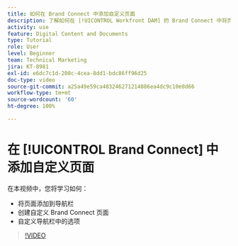 ```yaml
---
title: 如何在 Brand Connect 中添加自定义页面
description: 了解如何在 [!UICONTROL Workfront DAM] 的 Brand Connect 中将页面添加到导航栏、创建自定义页面以及在导航栏中自定义选项。
activity: use
feature: Digital Content and Documents
type: Tutorial
role: User
level: Beginner
team: Technical Marketing
jira: KT-8981
exl-id: e6dc7c1d-200c-4cea-8dd1-bdc86ff96d25
doc-type: video
source-git-commit: a25a49e59ca483246271214886ea4dc9c10e8d66
workflow-type: tm+mt
source-wordcount: '60'
ht-degree: 100%

---
```


# 在 [!UICONTROL Brand Connect] 中添加自定义页面

在本视频中，您将学习如何：

* 将页面添加到导航栏
* 创建自定义 Brand Connect 页面
* 自定义导航栏中的选项

>[!VIDEO](https://video.tv.adobe.com/v/335243/?quality=12&learn=on)
